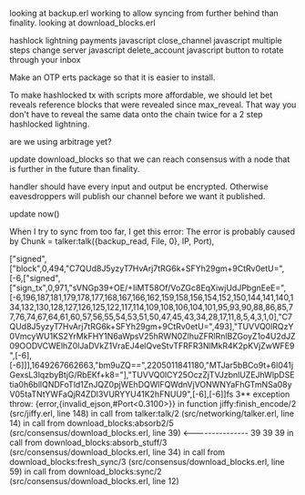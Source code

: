 looking at backup.erl
working to allow syncing from further behind than finality.
looking at download_blocks.erl


hashlock lightning payments javascript
close_channel javascript multiple steps
change server javascript
delete_account javascript
button to rotate through your inbox

Make an OTP erts package so that it is easier to install.

To make hashlocked tx with scripts more affordable, we should let bet reveals reference blocks that were revealed since max_reveal. That way you don't have to reveal the same data onto the chain twice for a 2 step hashlocked lightning.

are we using arbitrage yet?

update download_blocks so that we can reach consensus with a node that is further in the future than finality.

handler should have every input and output be encrypted. Otherwise eavesdroppers will publish our channel before we want it published.

update now() 




When I try to sync from too far, I get this error:
The error is probably caused by     Chunk = talker:talk({backup_read, File, 0}, IP, Port),


["signed",["block",0,494,"C7QUd8J5yzyT7HvArj7tRG6k+SFYh29gm+9CtRv0etU=",[-6,["signed",["sign_tx",0,971,"sVNGp39+OE/+IiMT58Of/VoZGc8EqXiwjUdJPbgnEeE=",[-6,196,187,181,179,178,177,168,167,166,162,159,158,156,154,152,150,144,141,140,134,132,130,128,127,126,125,122,117,114,109,108,106,104,101,95,93,90,88,86,85,77,76,74,67,64,61,60,57,56,55,54,53,51,50,47,45,43,34,28,17,11,8,5,4,3,1,0],"C7QUd8J5yzyT7HvArj7tRG6k+SFYh29gm+9CtRv0etU=",493],"TUVVQ0lRQzY0VmcyWU1KS2YrMkFHY1N6aWpsV25hRWN0ZlhuZFRlRnlBZGoyZ1o4U2dJZ09OODVCWElhZ0lJaDVkZ1VraEJ4elQveStvTFRFR3NlMkR4K2pKVjZwWFE9",[-6],[-6]]],1649267662663,"bm9uZQ==",2205011841180,"MTJar5bBCo9t+6l041jGexsL3lqzbyBtjG/RbEKf+k8="],"TUVVQ0lCY25OczZjTVJzbnlUZEJhWlpDSEtia0h6bllQNDFoTld1ZnJQZ0pjWEhDQWlFQWdnVjVONWNYaFhGTmNSa08yV05taTNtYWFaQjR4ZDl3VURYYU41K2hFNUU9",[-6],[-6]]fs 3** exception throw: {error,{invalid_ejson,#Port<0.3100>}}
     in function  jiffy:finish_encode/2 (src/jiffy.erl, line 148)
     in call from talker:talk/2 (src/networking/talker.erl, line 14)
     in call from download_blocks:absorb2/5 (src/consensus/download_blocks.erl, line 39) <--------------- 39 39 39
     in call from download_blocks:absorb_stuff/3 (src/consensus/download_blocks.erl, line 34)
     in call from download_blocks:fresh_sync/3 (src/consensus/download_blocks.erl, line 59)
     in call from download_blocks:sync/2 (src/consensus/download_blocks.erl, line 12)
